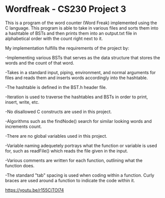 # Wordfreak - CS230 Project 3

This is a program of the word counter (Word Freak) implemented using the C language. This program is able to take in various files and sorts them into a hashtable of BSTs and then prints them into an output.txt file in alphabetical order with the count right next to it.

My implementation fulfills the requirements of the project by:

-Implementing various BSTs that serves as the data structure that stores the words and the count of that word.

-Takes in a standard input, piping, environment, and normal arguments for files and reads them and inserts words accordingly into the hashtable.

-The hashtable is defined in the BST.h header file.

-Iteration is used to traverse the hashtables and BSTs in order to print, insert, write, etc.

-No disallowed C constructs are used in this project.

-Algorithms such as the findNode() search for similar looking words and increments count. 

-There are no global variables used in this project.

-Variable naming adequetely portrays what the function or variable is used for, such as readFile() which reads the file given in the input. 

-Various comments are written for each function, outlining what the function does.

-The standard "tab" spacing is used when coding within a function. Curly braces are used around a function to indicate the code within it.


https://youtu.be/r155CiTOl74


